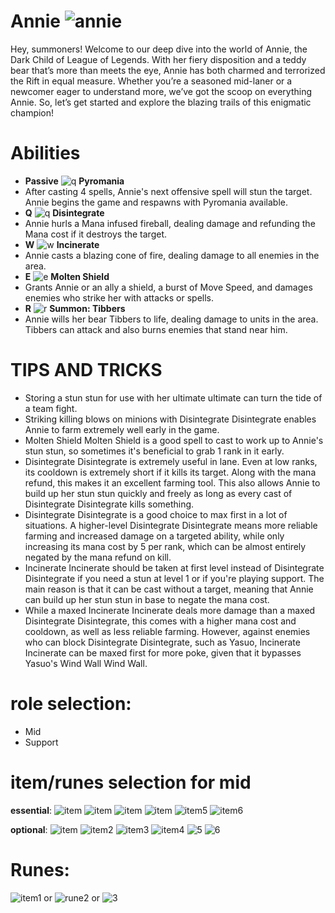 # Annie ![annie](https://static.wikia.nocookie.net/leagueoflegends/images/1/18/Annie_OriginalSquare.png/revision/latest/scale-to-width-down/42?cb=20150404100758)

Hey, summoners! Welcome to our deep dive into the world of Annie, the Dark Child of League of Legends. With her fiery disposition and a teddy bear that’s more than meets the eye, Annie has both charmed and terrorized the Rift in equal measure. Whether you’re a seasoned mid-laner or a newcomer eager to understand more, we’ve got the scoop on everything Annie. So, let’s get started and explore the blazing trails of this enigmatic champion!

# Abilities
- **Passive** ![q](https://static.wikia.nocookie.net/leagueoflegends/images/8/8d/Annie_Pyromania.png/revision/latest?cb=20240810171630) **Pyromania** 
- After casting 4 spells, Annie's next offensive spell will stun the target. Annie begins the game and respawns with Pyromania available.
- **Q** ![q](https://static.wikia.nocookie.net/leagueoflegends/images/b/bf/Annie_Disintegrate.png/revision/latest?cb=20240810171544) **Disintegrate**
- Annie hurls a Mana infused fireball, dealing damage and refunding the Mana cost if it destroys the target.
- **W** ![w](https://static.wikia.nocookie.net/leagueoflegends/images/e/ed/Annie_Incinerate.png/revision/latest?cb=20240810171600) **Incinerate**
- Annie casts a blazing cone of fire, dealing damage to all enemies in the area.
- **E** ![e](https://static.wikia.nocookie.net/leagueoflegends/images/5/55/Annie_Molten_Shield.png/revision/latest?cb=20240810171616) **Molten Shield**
- Grants Annie or an ally a shield, a burst of Move Speed, and damages enemies who strike her with attacks or spells.
- **R** ![r](https://static.wikia.nocookie.net/leagueoflegends/images/9/92/Annie_Summon-_Tibbers.png/revision/latest?cb=20240810171642) **Summon: Tibbers**
- Annie wills her bear Tibbers to life, dealing damage to units in the area. Tibbers can attack and also burns enemies that stand near him.

# TIPS AND TRICKS

- Storing a stun stun for use with her ultimate ultimate can turn the tide of a team fight.
- Striking killing blows on minions with Disintegrate Disintegrate enables Annie to farm extremely well early in the game.
- Molten Shield Molten Shield is a good spell to cast to work up to Annie's stun stun, so sometimes it's beneficial to grab 1 rank in it early.
- Disintegrate Disintegrate is extremely useful in lane. Even at low ranks, its cooldown is extremely short if it kills its target. Along with the mana refund, this makes it an excellent farming tool. This also allows Annie to build up her stun stun quickly and freely as long as every cast of Disintegrate Disintegrate kills something.
- Disintegrate Disintegrate is a good choice to max first in a lot of situations. A higher-level Disintegrate Disintegrate means more reliable farming and increased damage on a targeted ability, while only increasing its mana cost by 5 per rank, which can be almost entirely negated by the mana refund on kill.
- Incinerate Incinerate should be taken at first level instead of Disintegrate Disintegrate if you need a stun at level 1 or if you're playing support. The main reason is that it can be cast without a target, meaning that Annie can build up her stun stun in base to negate the mana cost.
- While a maxed Incinerate Incinerate deals more damage than a maxed Disintegrate Disintegrate, this comes with a higher mana cost and cooldown, as well as less reliable farming. However, against enemies who can block Disintegrate Disintegrate, such as Yasuo, Incinerate Incinerate can be maxed first for more poke, given that it bypasses Yasuo's Wind Wall Wind Wall.

# role selection:
- Mid
- Support

# item/runes selection for mid
**essential**: ![item](https://cdn.mobalytics.gg/assets/lol/images/dd/game-items/3118.png?v2)
![item](https://cdn.mobalytics.gg/assets/lol/images/dd/game-items/6653.png?v2)
![item](https://cdn.mobalytics.gg/assets/lol/images/dd/game-items/3020.png?v2)
![item](https://cdn.mobalytics.gg/assets/lol/images/dd/game-items/3116.png?v2)
![item5](https://cdn.mobalytics.gg/assets/lol/images/dd/game-items/3089.png?v2)
![item6](https://cdn.mobalytics.gg/assets/lol/images/dd/game-items/3157.png?v2)

**optional**:
![item](https://cdn.mobalytics.gg/assets/lol/images/dd/game-items/4645.png?v2)
![item2](https://cdn.mobalytics.gg/assets/lol/images/dd/game-items/3135.png?v2)
![item3](https://cdn.mobalytics.gg/assets/lol/images/dd/game-items/3165.png?v2)
![item4](https://cdn.mobalytics.gg/assets/lol/images/dd/game-items/3137.png?v2)
![5](https://cdn.mobalytics.gg/assets/lol/images/dd/game-items/4646.png?v2)
![6](https://cdn.mobalytics.gg/assets/lol/images/dd/game-items/3102.png?v2)

# Runes:
![item1](https://cdn.mobalytics.gg/assets/lol/images/perks/8112.png?v03) or ![rune2](https://cdn.mobalytics.gg/assets/lol/images/perks/8369.png?v03) or ![3](https://cdn.mobalytics.gg/assets/lol/images/perks/8229.png?v03)
